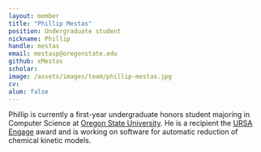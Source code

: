 ```yaml
---
layout: member
title: "Phillip Mestas"
position: Undergraduate student
nickname: Phillip
handle: mestas
email: mestasp@oregonstate.edu
github: xMestas
scholar:
image: /assets/images/team/phillip-mestas.jpg
cv:
alum: false
---
```


Phillip is currently a first-year undergraduate honors student majoring in Computer Science at [Oregon State University]. He is a recipient the [URSA Engage] award and is working on software for automatic reduction of chemical kinetic models.

[Oregon State University]: http://oregonstate.edu/
[School of Mechanical, Industrial, and Manufacturing Engineering]: http://mime.oregonstate.edu
[URSA Engage]: http://undergraduate.oregonstate.edu/research/funding-opportunities/ursa-engage

